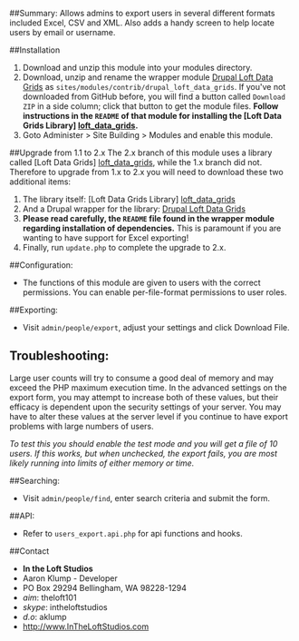 ##Summary:
Allows admins to export users in several different formats included Excel, CSV and XML. Also adds a handy screen to help locate users by email or username.


##Installation
1. Download and unzip this module into your modules directory.
1. Download, unzip and rename the wrapper module [Drupal Loft Data Grids][drupal_loft_data_grids] as `sites/modules/contrib/drupal_loft_data_grids`.  If you've not downloaded from GitHub before, you will find a button called `Download ZIP` in a side column; click that button to get the module files.  **Follow instructions in the `README` of that module for installing the [Loft Data Grids Library] [loft_data_grids].**
1. Goto Administer > Site Building > Modules and enable this module.


##Upgrade from 1.1 to 2.x
The 2.x branch of this module uses a library called [Loft Data Grids] [loft_data_grids], while the 1.x branch did not.  Therefore to upgrade from 1.x to 2.x you will need to download these two additional items:

1. The library itself: [Loft Data Grids Library] [loft_data_grids]
2. And a Drupal wrapper for the library: [Drupal Loft Data Grids][drupal_loft_data_grids]
3. **Please read carefully, the `README` file found in the wrapper module regarding installation of dependencies.**  This is paramount if you are wanting to have support for Excel exporting!
4. Finally, run `update.php` to complete the upgrade to 2.x.


##Configuration:
* The functions of this module are given to users with the correct permissions.  You can enable per-file-format permissions to user roles.


##Exporting:
* Visit `admin/people/export`, adjust your settings and click Download File.

## Troubleshooting:

Large user counts will try to consume a good deal of memory and may exceed the PHP maximum execution time.  In the advanced settings on the export form, you may attempt to increase both of these values, but their efficacy is dependent upon the security settings of your server.  You may have to alter these values at the server level if you continue to have export problems with large numbers of users.

*To test this you should enable the test mode and you will get a file of 10 users.  If this works, but when unchecked, the export fails, you are most likely running into limits of either memory or time.*

##Searching:
* Visit `admin/people/find`, enter search criteria and submit the form.


##API:
* Refer to `users_export.api.php` for api functions and hooks.


##Contact
* **In the Loft Studios**
* Aaron Klump - Developer
* PO Box 29294 Bellingham, WA 98228-1294
* _aim_: theloft101
* _skype_: intheloftstudios
* _d.o_: aklump
* <http://www.InTheLoftStudios.com>

[drupal_loft_data_grids]: https://github.com/aklump/drupal_loft_data_grids
[loft_data_grids]: https://github.com/aklump/loft_data_grids